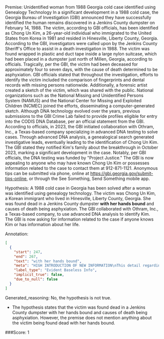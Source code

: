 
Premise:
Unidentified woman from 1988 Georgia cold case identified using Genealogy Technology
In a significant development in a 1988 cold case, the Georgia Bureau of Investigation (GBI) announced they have successfully identified the human remains discovered in a Jenkins County dumpster on February 14, 1988. The victim, according to GBI officials, has been identified as Chong Un Kim, a 26-year-old individual who immigrated to the United States from Korea in 1981 and resided in Hinesville, Liberty County, Georgia.
According to the GBI, investigators were called upon by the Jenkins County Sheriff's Office to assist in a death investigation in 1988. The victim was found wrapped in plastic and duct tape inside a large nylon suitcase, which had been placed in a dumpster just north of Millen, Georgia, according to officials. Tragically, per the GBI, the victim had been deceased for approximately four to seven days, with the cause of death determined to be asphyxiation.
GBI officials stated that throughout the investigation, efforts to identify the victim included the comparison of fingerprints and dental records with missing persons nationwide. Additionally, a forensic artist created a sketch of the victim, which was shared with the public.
National organizations such as the National Missing and Unidentified Persons System (NAMUS) and the National Center for Missing and Exploited Children (NCMEC) joined the efforts, disseminating a computer-generated sketch. Although DNA technology evolved over the years, previous submissions to the GBI Crime Lab failed to provide profiles eligible for entry into the CODIS DNA Database, per an official statement from the GBI.
According to officials, in 2023, the GBI initiated collaboration with Othram, Inc., a Texas-based company specializing in advanced DNA testing to solve cases. Through advanced DNA analysis, a genealogical search generated investigative leads, eventually leading to the identification of Chong Un Kim. The GBI stated they notified Kim's family about the breakthrough in October 2023, marking a significant development in the case.
Notably, per GBI officials, the DNA testing was funded by "Project Justice."
The GBI is now appealing to anyone who may have known Chong Un Kim or possesses information related to the case to contact them at 912-871-1121. Anonymous tips can be submitted via phone, online at https://gbi.georgia.gov/submit-tips-online, or through the See Something, Send Something mobile app.

Hypothesis:
A 1988 cold case in Georgia has been solved after a woman was identified using genealogy technology. The victim was Chong Un Kim, a Korean immigrant who lived in Hinesville, Liberty County, Georgia. She was found dead in a Jenkins County dumpster **with her hands bound** and causes of death being asphyxiation. The GBI collaborated with Othram, Inc., a Texas-based company, to use advanced DNA analysis to identify Kim. The GBI is now asking for information related to the case if anyone knows Kim or has information about her life.

Annotation:
```json
[
  {
    "start": 247,
    "end": 267,
    "text": "with her hands bound",
    "meta": "HIGH INTRODUCTION OF NEW INFORMATION\nThis detail regarding the victim was not mentioned in the source content.",
    "label_type": "Evident Baseless Info",
    "implicit_true": false,
    "due_to_null": false
  }
]
```

Generated_reasoning:
No, the hypothesis is not true. 
- The hypothesis states that the victim was found dead in a Jenkins County dumpster with her hands bound and causes of death being asphyxiation. However, the premise does not mention anything about the victim being found dead with her hands bound.

###Score:
1
